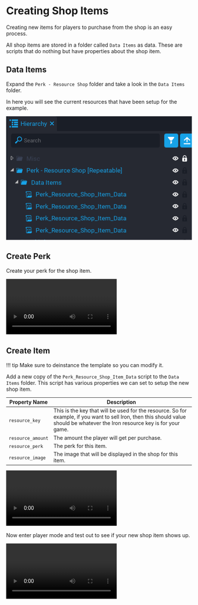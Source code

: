 # Creating Shop Items

Creating new items for players to purchase from the shop is an easy process.

All shop items are stored in a folder called `Data Items` as data.  These are scripts that do nothing but have properties about the shop item.

## Data Items

Expand the `Perk - Resource Shop` folder and take a look in the `Data Items` folder.

In here you will see the current resources that have been setup for the example.

![](/images/resource-shop/1.png)

## Create Perk

Create your perk for the shop item.

<video controls>
	<source src="/videos/resource-shop/create_perk.mp4" type="video/mp4">
	Your browser does not support the video tag.
</video>

## Create Item

!!! tip
	Make sure to deinstance the template so you can modify it.

Add a new copy of the `Perk_Resource_Shop_Item_Data` script to the `Data Items` folder.  This script has various properties we can set to setup the new shop item.

| Property Name | Description |
| ------------- | ----------- |
| `resource_key` | This is the key that will be used for the resource.  So for example, if you want to sell Iron, then this should value should be whatever the Iron resource key is for your game. |
| `resource_amount` | The amount the player will get per purchase. |
| `resource_perk` | The perk for this item. |
| `resource_image` | The image that will be displayed in the shop for this item. |

<video controls>
	<source src="/videos/resource-shop/data.mp4" type="video/mp4">
	Your browser does not support the video tag.
</video>

Now enter player mode and test out to see if your new shop item shows up.

<video controls>
	<source src="/videos/resource-shop/example2.mp4" type="video/mp4">
	Your browser does not support the video tag.
</video>